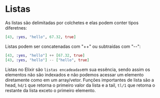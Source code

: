 # Listas

As listas são delimitadas por colchetes e elas podem conter tipos diferetnes:
```elixir
[43, :yes, "hello", 67.32, true]
```

Listas podem ser concatenadas com "++" ou subtraídas com "--":
```elixir
[43, :yes, "hello"] ++ [67.32, true]
[43, :yes, "hello"] -- ["hello", true]
```
Listas no Elixir são `listas encadeadas`em sua essência, sendo assim os elementos não são indexados e não podemos acessar um elemento diretamente como em um array/vetor.
Funções importantes de lista são a head, `hd/1` que retorna o primeiro valor da lista e a tail, `tl/1` que retorna o restante da lista exceto o primeiro elemento.